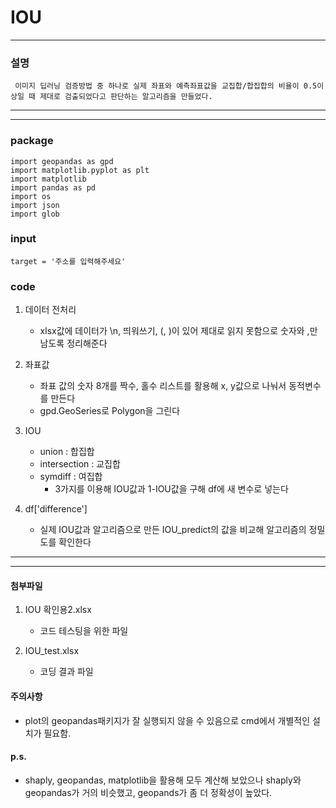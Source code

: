 # IOU
-------------------------------
### 설명
```
 이미지 딥러닝 검증방법 중 하나로 실제 좌표와 예측좌표값을 교집합/합집합의 비율이 0.5이상일 때 제대로 검출되었다고 판단하는 알고리즘을 만들었다.
```

-------------------------------
-------------------------------

### package
```
import geopandas as gpd
import matplotlib.pyplot as plt
import matplotlib
import pandas as pd
import os
import json
import glob
```

### input
```
target = '주소를 입력해주세요'
```

### code
1. 데이터 전처리
    * xlsx값에 데이터가 \n, 띄워쓰기, (, )이 있어 제대로 읽지 못함으로 숫자와 ,만 남도록 정리해준다

2. 좌표값
    * 좌표 값의 숫자 8개를 짝수, 홀수 리스트를 활용해 x, y값으로 나눠서 동적변수를 만든다
    * gpd.GeoSeries로 Polygon을 그린다
    
3. IOU
    * union : 합집합
    * intersection : 교집합
    * symdiff : 여집합
        * 3가지를 이용해 IOU값과 1-IOU값을 구해 df에 새 변수로 넣는다
    
4. df['difference']
    * 실제 IOU값과 알고리즘으로 만든 IOU_predict의 값을 비교해 알고리즘의 정밀도를 확인한다

-------------------------------
-------------------------------

#### 첨부파일
1. IOU 확인용2.xlsx
    * 코드 테스팅을 위한 파일

2. IOU_test.xlsx
    * 코딩 결과 파일
    
#### 주의사항
* plot의 geopandas패키지가 잘 실행되지 않을 수 있음으로 cmd에서 개별적인 설치가 필요함.

#### p.s.
* shaply, geopandas, matplotlib을 활용해 모두 계산해 보았으나 shaply와 geopandas가 거의 비슷했고, geopands가 좀 더 정확성이 높았다.

